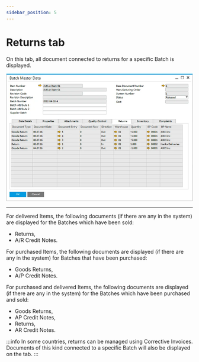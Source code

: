 ```yaml
---
sidebar_position: 5
---
```


# Returns tab

On this tab, all document connected to returns for a specific Batch is displayed.

![Batch Master Data](./media/returns-tab/batch-master-data.webp)

---

For delivered Items, the following documents (if there are any in the system) are displayed for the Batches which have been sold:

- Returns,
- A/R Credit Notes.

For purchased Items, the following documents are displayed (if there are any in the system) for Batches that have been purchased:

- Goods Returns,
- A/P Credit Notes.

For purchased and delivered Items, the following documents are displayed (if there are any in the system) for the Batches which have been purchased and sold:

- Goods Returns,
- AP Credit Notes,
- Returns,
- AR Credit Notes.

:::info
    In some countries, returns can be managed using Corrective Invoices. Documents of this kind connected to a specific Batch will also be displayed on the tab.
:::
